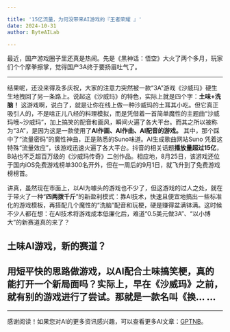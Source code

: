 ```yaml
---

title: '15亿流量，为何没带来AI游戏的『王者荣耀 』'
date: 2024-10-31
author: ByteAILab

---
```


最近，国产游戏圈子里还真是热闹。先是《黑神话：悟空》大火了两个多月，玩家们个个摩拳擦掌，觉得国产3A终于要扬眉吐气了。

---
结果呢，还没来得及多庆祝，大家的注意力突然被一款“3A”游戏《沙威玛》硬生生地拽回了另一条路上。说起这《沙威玛》的特色，实际上就是四个字：**土味+洗脑！** 这游戏啊，说白了，就是让你在线上做一种沙威玛的土耳其小吃。但它真正吸引人的，不是啥正儿八经的料理模拟，而是凭借着一首简单魔性的主题曲“沙威玛哦~沙威玛”，加上搞笑的配音和画风，瞬间火遍了各大平台。而其之所以被称为“3A”，是因为这是一款使用了**AI作画、AI作曲、AI配音的游戏。** 其中，那个踩中了“流量密码”的魔性神曲，正是熟悉的Suno味道。AI生成歌曲网站Suno 凭着这特殊“流量效应”，该游戏迅速火遍了各大平台。抖音的相关话题**播放量超过15亿**，B站也不乏超百万级的《沙威玛传奇》二创作品。相应地，8月25日，该游戏还位于国内iOS免费游戏榜单300名开外，但在一周后的9月1日，就飞升到了免费游戏榜榜首。

讲真，虽然现在市面上，以AI为噱头的游戏也不少了，但这游戏的过人之处，就在于带火了一种“**四两拨千斤**”的新盈利模式：靠AI技术，快速且便宜地搞出一些标准化的游戏模板，再搭配几个魔性的“洗脑”配音和玩梗，硬是赚得盆满钵满。这时候不少人都在想：在AI技术将游戏成本低廉化后，难道“0.5美元做3A”、“以小博大”的新赛道真的来了？

## 土味AI游戏，新的赛道？

用短平快的思路做游戏，以AI配合土味搞笑梗，真的能打开一个新局面吗？实际上，早在《沙威玛》之前，就有别的游戏进行了尝试。那就是一款名叫《换...
...
---
---
感谢阅读！如果您对AI的更多资讯感兴趣，可以查看更多AI文章：[GPTNB](https://gptnb.com)。